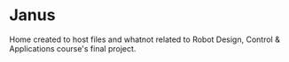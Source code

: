 # Janus
Home created to host files and whatnot related to Robot Design, Control &amp; Applications course's final project.
